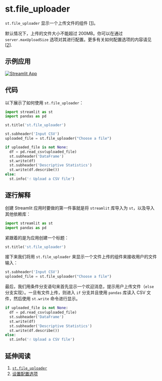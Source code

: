 # st.file_uploader

`st.file_uploader` 显示一个上传文件的组件 [[1](https://docs.streamlit.io/library/api-reference/widgets/st.file_uploader)]。

默认情况下，上传的文件大小不能超过 200MB。你可以在通过 `server.maxUploadSize` 选项对其进行配置。更多有关如何配置选项的内容请见 [[2](https://docs.streamlit.io/library/advanced-features/configuration#set-configuration-options)].

## 示例应用

[![Streamlit App](https://static.streamlit.io/badges/streamlit_badge_black_white.svg)](https://share.streamlit.io/dataprofessor/st.file_uploader/)

## 代码

以下展示了如何使用 `st.file_uploader`：

```python
import streamlit as st
import pandas as pd

st.title('st.file_uploader')

st.subheader('Input CSV')
uploaded_file = st.file_uploader("Choose a file")

if uploaded_file is not None:
  df = pd.read_csv(uploaded_file)
  st.subheader('DataFrame')
  st.write(df)
  st.subheader('Descriptive Statistics')
  st.write(df.describe())
else:
  st.info('☝️ Upload a CSV file')
```

## 逐行解释

创建 Streamlit 应用时要做的第一件事就是将 `streamlit` 库导入为 `st`，以及导入其他依赖库：

```python
import streamlit as st
import pandas as pd
```

紧跟着的是为应用创建一个标题：

```python
st.title('st.file_uploader')
```

接下来我们将用 `st.file_uploader` 来显示一个文件上传的组件来接收用户的文件输入：

```python
st.subheader('Input CSV')
uploaded_file = st.file_uploader("Choose a file")
```

最后，我们用条件分支语句来首先显示一个欢迎消息，提示用户上传文件（`else` 分支实现）。一旦有文件上传，则进入 `if` 分支并且使用 `pandas` 库读入 CSV 文件，然后使用 `st.write` 命令进行显示。

```python
if uploaded_file is not None:
  df = pd.read_csv(uploaded_file)
  st.subheader('DataFrame')
  st.write(df)
  st.subheader('Descriptive Statistics')
  st.write(df.describe())
else:
  st.info('☝️ Upload a CSV file')
```

## 延伸阅读

1. [`st.file_uploader`](https://docs.streamlit.io/library/api-reference/widgets/st.file_uploader)
2. [设置配置选项](https://docs.streamlit.io/library/advanced-features/configuration#set-configuration-options)
